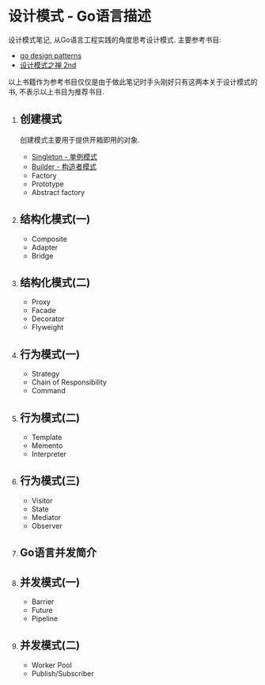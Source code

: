 # 设计模式 - Go语言描述

设计模式笔记, 从Go语言工程实践的角度思考设计模式. 主要参考书目:
- [go design patterns](https://www.packtpub.com/application-development/go-design-patterns)
- [设计模式之禅 2nd](https://item.jd.com/1141419082.html)

以上书籍作为参考书目仅仅是由于做此笔记时手头刚好只有这两本关于设计模式的书, 不表示以上书目为推荐书目. 

1. ## 创建模式
    创建模式主要用于提供开箱即用的对象.
    - [Singleton - 单例模式](docs/01-singleton-design-pattern.md)
    - [Builder - 构造者模式](docs/02-builder-design-pattern.md)
    - Factory
    - Prototype
    - Abstract factory

0. ## 结构化模式(一)
    - Composite
    - Adapter
    - Bridge
    
0. ## 结构化模式(二)
    - Proxy
    - Facade
    - Decorator
    - Flyweight
    
0. ## 行为模式(一)
    - Strategy
    - Chain of Responsibility
    - Command
    
0. ## 行为模式(二)
    - Template
    - Memento
    - Interpreter
    
0. ## 行为模式(三)
    - Visitor
    - State
    - Mediator
    - Observer
    
0. ## Go语言并发简介

0. ## 并发模式(一)
    - Barrier
    - Future
    - Pipeline                    
    
0. ## 并发模式(二)
    - Worker Pool
    - Publish/Subscriber    
